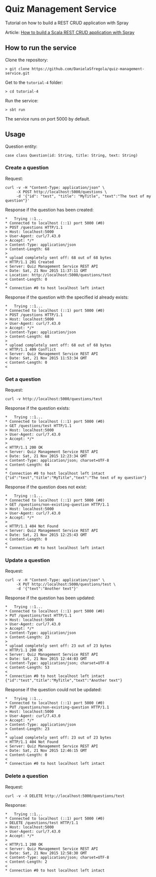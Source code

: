 # Quiz Management Service
Tutorial on how to build a REST CRUD application with Spray

Article: <a href="http://danielasfregola.com/2015/11/23/how-to-build-a-scala-rest-crud-application-with-spray/" target="_blank">How to build a Scala REST CRUD application with Spray</a>

## How to run the service
Clone the repository:
```
> git clone https://github.com/DanielaSfregola/quiz-management-service.git
```

Get to the `tutorial-4` folder:
```
> cd tutorial-4
```

Run the service:
```
> sbt run
```

The service runs on port 5000 by default.

## Usage

Question entity:
```
case class Question(id: String, title: String, text: String)
```

### Create a question
Request:
```
curl -v -H "Content-Type: application/json" \
	 -X POST http://localhost:5000/questions \
	 -d '{"id": "test", "title": "MyTitle", "text":"The text of my question"}'
```
Response if the question has been created:
```
*   Trying ::1...
* Connected to localhost (::1) port 5000 (#0)
> POST /questions HTTP/1.1
> Host: localhost:5000
> User-Agent: curl/7.43.0
> Accept: */*
> Content-Type: application/json
> Content-Length: 68
>
* upload completely sent off: 68 out of 68 bytes
< HTTP/1.1 201 Created
< Server: Quiz Management Service REST API
< Date: Sat, 21 Nov 2015 11:37:11 GMT
< Location: http://localhost:5000/questions/test
< Content-Length: 0
<
* Connection #0 to host localhost left intact

```
Response if the question with the specified id already exists:
```
*   Trying ::1...
* Connected to localhost (::1) port 5000 (#0)
> POST /questions HTTP/1.1
> Host: localhost:5000
> User-Agent: curl/7.43.0
> Accept: */*
> Content-Type: application/json
> Content-Length: 68
>
* upload completely sent off: 68 out of 68 bytes
< HTTP/1.1 409 Conflict
< Server: Quiz Management Service REST API
< Date: Sat, 21 Nov 2015 11:53:34 GMT
< Content-Length: 0
<
```


### Get a question
Request:
```
curl -v http://localhost:5000/questions/test
```
Response if the question exists:
```
*   Trying ::1...
* Connected to localhost (::1) port 5000 (#0)
> GET /questions/test HTTP/1.1
> Host: localhost:5000
> User-Agent: curl/7.43.0
> Accept: */*
>
< HTTP/1.1 200 OK
< Server: Quiz Management Service REST API
< Date: Sat, 21 Nov 2015 12:23:34 GMT
< Content-Type: application/json; charset=UTF-8
< Content-Length: 64
<
* Connection #0 to host localhost left intact
{"id":"test","title":"MyTitle","text":"The text of my question"}
```
Response if the question does not exist:
```
*   Trying ::1...
* Connected to localhost (::1) port 5000 (#0)
> GET /questions/non-existing-question HTTP/1.1
> Host: localhost:5000
> User-Agent: curl/7.43.0
> Accept: */*
>
< HTTP/1.1 404 Not Found
< Server: Quiz Management Service REST API
< Date: Sat, 21 Nov 2015 12:25:43 GMT
< Content-Length: 0
<
* Connection #0 to host localhost left intact
```

### Update a question
Request:
```
curl -v -H "Content-Type: application/json" \
	 -X PUT http://localhost:5000/questions/test \
	 -d '{"text":"Another text"}'
```
Response if the question has been updated:
```
*   Trying ::1...
* Connected to localhost (::1) port 5000 (#0)
> PUT /questions/test HTTP/1.1
> Host: localhost:5000
> User-Agent: curl/7.43.0
> Accept: */*
> Content-Type: application/json
> Content-Length: 23
>
* upload completely sent off: 23 out of 23 bytes
< HTTP/1.1 200 OK
< Server: Quiz Management Service REST API
< Date: Sat, 21 Nov 2015 12:44:03 GMT
< Content-Type: application/json; charset=UTF-8
< Content-Length: 53
<
* Connection #0 to host localhost left intact
{"id":"test","title":"MyTitle","text":"Another text"}
```
Response if the question could not be updated:
```
*   Trying ::1...
* Connected to localhost (::1) port 5000 (#0)
> PUT /questions/non-existing-question HTTP/1.1
> Host: localhost:5000
> User-Agent: curl/7.43.0
> Accept: */*
> Content-Type: application/json
> Content-Length: 23
>
* upload completely sent off: 23 out of 23 bytes
< HTTP/1.1 404 Not Found
< Server: Quiz Management Service REST API
< Date: Sat, 21 Nov 2015 12:46:15 GMT
< Content-Length: 0
<
* Connection #0 to host localhost left intact
```

### Delete a question
Request:
```
curl -v -X DELETE http://localhost:5000/questions/test
```
Response:
```
*   Trying ::1...
* Connected to localhost (::1) port 5000 (#0)
> DELETE /questions/test HTTP/1.1
> Host: localhost:5000
> User-Agent: curl/7.43.0
> Accept: */*
>
< HTTP/1.1 200 OK
< Server: Quiz Management Service REST API
< Date: Sat, 21 Nov 2015 12:58:30 GMT
< Content-Type: application/json; charset=UTF-8
< Content-Length: 2
<
* Connection #0 to host localhost left intact
```
